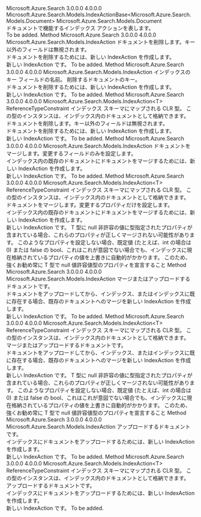 <Type Name="IndexAction" FullName="Microsoft.Azure.Search.Models.IndexAction">
  <TypeSignature Language="C#" Value="public class IndexAction : Microsoft.Azure.Search.Models.IndexActionBase&lt;Microsoft.Azure.Search.Models.Document&gt;" />
  <TypeSignature Language="ILAsm" Value=".class public auto ansi beforefieldinit IndexAction extends Microsoft.Azure.Search.Models.IndexActionBase`1&lt;class Microsoft.Azure.Search.Models.Document&gt;" />
  <TypeSignature Language="DocId" Value="T:Microsoft.Azure.Search.Models.IndexAction" />
  <TypeSignature Language="VB.NET" Value="Public Class IndexAction&#xA;Inherits IndexActionBase(Of Document)" />
  <TypeSignature Language="F#" Value="type IndexAction = class&#xA;    inherit IndexActionBase&lt;Document&gt;" />
  <AssemblyInfo>
    <AssemblyName>Microsoft.Azure.Search</AssemblyName>
    <AssemblyVersion>3.0.0.0</AssemblyVersion>
    <AssemblyVersion>4.0.0.0</AssemblyVersion>
  </AssemblyInfo>
  <Base>
    <BaseTypeName>Microsoft.Azure.Search.Models.IndexActionBase&lt;Microsoft.Azure.Search.Models.Document&gt;</BaseTypeName>
    <BaseTypeArguments>
      <BaseTypeArgument TypeParamName="T">Microsoft.Azure.Search.Models.Document</BaseTypeArgument>
    </BaseTypeArguments>
  </Base>
  <Interfaces />
  <Docs>
    <summary>
            ドキュメントで機能するインデックス アクションを表します。
            </summary>
    <remarks>To be added.</remarks>
  </Docs>
  <Members>
    <Member MemberName="Delete">
      <MemberSignature Language="C#" Value="public static Microsoft.Azure.Search.Models.IndexAction Delete (Microsoft.Azure.Search.Models.Document document);" />
      <MemberSignature Language="ILAsm" Value=".method public static hidebysig class Microsoft.Azure.Search.Models.IndexAction Delete(class Microsoft.Azure.Search.Models.Document document) cil managed" />
      <MemberSignature Language="DocId" Value="M:Microsoft.Azure.Search.Models.IndexAction.Delete(Microsoft.Azure.Search.Models.Document)" />
      <MemberSignature Language="F#" Value="static member Delete : Microsoft.Azure.Search.Models.Document -&gt; Microsoft.Azure.Search.Models.IndexAction" Usage="Microsoft.Azure.Search.Models.IndexAction.Delete document" />
      <MemberType>Method</MemberType>
      <AssemblyInfo>
        <AssemblyName>Microsoft.Azure.Search</AssemblyName>
        <AssemblyVersion>3.0.0.0</AssemblyVersion>
        <AssemblyVersion>4.0.0.0</AssemblyVersion>
      </AssemblyInfo>
      <ReturnValue>
        <ReturnType>Microsoft.Azure.Search.Models.IndexAction</ReturnType>
      </ReturnValue>
      <Parameters>
        <Parameter Name="document" Type="Microsoft.Azure.Search.Models.Document" />
      </Parameters>
      <Docs>
        <param name="document">ドキュメントを削除します。キー以外のフィールドは無視されます。</param>
        <summary>
            ドキュメントを削除するためには、新しい IndexAction を作成します。
            </summary>
        <returns>新しい IndexAction です。</returns>
        <remarks>To be added.</remarks>
      </Docs>
    </Member>
    <Member MemberName="Delete">
      <MemberSignature Language="C#" Value="public static Microsoft.Azure.Search.Models.IndexAction Delete (string keyName, string keyValue);" />
      <MemberSignature Language="ILAsm" Value=".method public static hidebysig class Microsoft.Azure.Search.Models.IndexAction Delete(string keyName, string keyValue) cil managed" />
      <MemberSignature Language="DocId" Value="M:Microsoft.Azure.Search.Models.IndexAction.Delete(System.String,System.String)" />
      <MemberSignature Language="VB.NET" Value="Public Shared Function Delete (keyName As String, keyValue As String) As IndexAction" />
      <MemberSignature Language="F#" Value="static member Delete : string * string -&gt; Microsoft.Azure.Search.Models.IndexAction" Usage="Microsoft.Azure.Search.Models.IndexAction.Delete (keyName, keyValue)" />
      <MemberType>Method</MemberType>
      <AssemblyInfo>
        <AssemblyName>Microsoft.Azure.Search</AssemblyName>
        <AssemblyVersion>3.0.0.0</AssemblyVersion>
        <AssemblyVersion>4.0.0.0</AssemblyVersion>
      </AssemblyInfo>
      <ReturnValue>
        <ReturnType>Microsoft.Azure.Search.Models.IndexAction</ReturnType>
      </ReturnValue>
      <Parameters>
        <Parameter Name="keyName" Type="System.String" />
        <Parameter Name="keyValue" Type="System.String" />
      </Parameters>
      <Docs>
        <param name="keyName">インデックスのキー フィールドの名前。</param>
        <param name="keyValue">削除するドキュメントのキー。</param>
        <summary>
            ドキュメントを削除するためには、新しい IndexAction を作成します。
            </summary>
        <returns>新しい IndexAction です。</returns>
        <remarks>To be added.</remarks>
      </Docs>
    </Member>
    <Member MemberName="Delete&lt;T&gt;">
      <MemberSignature Language="C#" Value="public static Microsoft.Azure.Search.Models.IndexAction&lt;T&gt; Delete&lt;T&gt; (T document) where T : class;" />
      <MemberSignature Language="ILAsm" Value=".method public static hidebysig class Microsoft.Azure.Search.Models.IndexAction`1&lt;!!T&gt; Delete&lt;class T&gt;(!!T document) cil managed" />
      <MemberSignature Language="DocId" Value="M:Microsoft.Azure.Search.Models.IndexAction.Delete``1(``0)" />
      <MemberSignature Language="VB.NET" Value="Public Shared Function Delete(Of T As Class) (document As T) As IndexAction(Of T)" />
      <MemberSignature Language="F#" Value="static member Delete : 'T -&gt; Microsoft.Azure.Search.Models.IndexAction&lt;'T (requires 'T : null)&gt; (requires 'T : null)" Usage="Microsoft.Azure.Search.Models.IndexAction.Delete document" />
      <MemberType>Method</MemberType>
      <AssemblyInfo>
        <AssemblyName>Microsoft.Azure.Search</AssemblyName>
        <AssemblyVersion>3.0.0.0</AssemblyVersion>
        <AssemblyVersion>4.0.0.0</AssemblyVersion>
      </AssemblyInfo>
      <ReturnValue>
        <ReturnType>Microsoft.Azure.Search.Models.IndexAction&lt;T&gt;</ReturnType>
      </ReturnValue>
      <TypeParameters>
        <TypeParameter Name="T">
          <Constraints>
            <ParameterAttribute>ReferenceTypeConstraint</ParameterAttribute>
          </Constraints>
        </TypeParameter>
      </TypeParameters>
      <Parameters>
        <Parameter Name="document" Type="T" />
      </Parameters>
      <Docs>
        <typeparam name="T">
            インデックス スキーマにマップされる CLR 型。 この型のインスタンスは、インデックス内のドキュメントとして格納できます。
            </typeparam>
        <param name="document">ドキュメントを削除します。キー以外のフィールドは無視されます。</param>
        <summary>
            ドキュメントを削除するためには、新しい IndexAction を作成します。
            </summary>
        <returns>新しい IndexAction です。</returns>
        <remarks>To be added.</remarks>
      </Docs>
    </Member>
    <Member MemberName="Merge">
      <MemberSignature Language="C#" Value="public static Microsoft.Azure.Search.Models.IndexAction Merge (Microsoft.Azure.Search.Models.Document document);" />
      <MemberSignature Language="ILAsm" Value=".method public static hidebysig class Microsoft.Azure.Search.Models.IndexAction Merge(class Microsoft.Azure.Search.Models.Document document) cil managed" />
      <MemberSignature Language="DocId" Value="M:Microsoft.Azure.Search.Models.IndexAction.Merge(Microsoft.Azure.Search.Models.Document)" />
      <MemberSignature Language="F#" Value="static member Merge : Microsoft.Azure.Search.Models.Document -&gt; Microsoft.Azure.Search.Models.IndexAction" Usage="Microsoft.Azure.Search.Models.IndexAction.Merge document" />
      <MemberType>Method</MemberType>
      <AssemblyInfo>
        <AssemblyName>Microsoft.Azure.Search</AssemblyName>
        <AssemblyVersion>3.0.0.0</AssemblyVersion>
        <AssemblyVersion>4.0.0.0</AssemblyVersion>
      </AssemblyInfo>
      <ReturnValue>
        <ReturnType>Microsoft.Azure.Search.Models.IndexAction</ReturnType>
      </ReturnValue>
      <Parameters>
        <Parameter Name="document" Type="Microsoft.Azure.Search.Models.Document" />
      </Parameters>
      <Docs>
        <param name="document">ドキュメントをマージします。変更するフィールドのみを設定します。</param>
        <summary>
            インデックス内の既存のドキュメントにドキュメントをマージするためには、新しい IndexAction を作成します。
            </summary>
        <returns>新しい IndexAction です。</returns>
        <remarks>To be added.</remarks>
      </Docs>
    </Member>
    <Member MemberName="Merge&lt;T&gt;">
      <MemberSignature Language="C#" Value="public static Microsoft.Azure.Search.Models.IndexAction&lt;T&gt; Merge&lt;T&gt; (T document) where T : class;" />
      <MemberSignature Language="ILAsm" Value=".method public static hidebysig class Microsoft.Azure.Search.Models.IndexAction`1&lt;!!T&gt; Merge&lt;class T&gt;(!!T document) cil managed" />
      <MemberSignature Language="DocId" Value="M:Microsoft.Azure.Search.Models.IndexAction.Merge``1(``0)" />
      <MemberSignature Language="VB.NET" Value="Public Shared Function Merge(Of T As Class) (document As T) As IndexAction(Of T)" />
      <MemberSignature Language="F#" Value="static member Merge : 'T -&gt; Microsoft.Azure.Search.Models.IndexAction&lt;'T (requires 'T : null)&gt; (requires 'T : null)" Usage="Microsoft.Azure.Search.Models.IndexAction.Merge document" />
      <MemberType>Method</MemberType>
      <AssemblyInfo>
        <AssemblyName>Microsoft.Azure.Search</AssemblyName>
        <AssemblyVersion>3.0.0.0</AssemblyVersion>
        <AssemblyVersion>4.0.0.0</AssemblyVersion>
      </AssemblyInfo>
      <ReturnValue>
        <ReturnType>Microsoft.Azure.Search.Models.IndexAction&lt;T&gt;</ReturnType>
      </ReturnValue>
      <TypeParameters>
        <TypeParameter Name="T">
          <Constraints>
            <ParameterAttribute>ReferenceTypeConstraint</ParameterAttribute>
          </Constraints>
        </TypeParameter>
      </TypeParameters>
      <Parameters>
        <Parameter Name="document" Type="T" />
      </Parameters>
      <Docs>
        <typeparam name="T">
            インデックス スキーマにマップされる CLR 型。 この型のインスタンスは、インデックス内のドキュメントとして格納できます。
            </typeparam>
        <param name="document">ドキュメントをマージします。変更するプロパティだけを設定します。</param>
        <summary>
            インデックス内の既存のドキュメントにドキュメントをマージするためには、新しい IndexAction を作成します。
            </summary>
        <returns>新しい IndexAction です。</returns>
        <remarks>
            T 型に null 非許容の値に型指定されたプロパティが含まれている場合、これらのプロパティが正しくマージされない可能性があります。 このようなプロパティを設定しない場合、既定値 (たとえば、int の場合は 0) または false の bool、これはこれが意図でない場合でも、インデックスに現在格納されているプロパティの値を上書きに自動的がかかります。 このため、強くお勧め常に T 型で null 値許容値型のプロパティを宣言すること
            </remarks>
      </Docs>
    </Member>
    <Member MemberName="MergeOrUpload">
      <MemberSignature Language="C#" Value="public static Microsoft.Azure.Search.Models.IndexAction MergeOrUpload (Microsoft.Azure.Search.Models.Document document);" />
      <MemberSignature Language="ILAsm" Value=".method public static hidebysig class Microsoft.Azure.Search.Models.IndexAction MergeOrUpload(class Microsoft.Azure.Search.Models.Document document) cil managed" />
      <MemberSignature Language="DocId" Value="M:Microsoft.Azure.Search.Models.IndexAction.MergeOrUpload(Microsoft.Azure.Search.Models.Document)" />
      <MemberSignature Language="F#" Value="static member MergeOrUpload : Microsoft.Azure.Search.Models.Document -&gt; Microsoft.Azure.Search.Models.IndexAction" Usage="Microsoft.Azure.Search.Models.IndexAction.MergeOrUpload document" />
      <MemberType>Method</MemberType>
      <AssemblyInfo>
        <AssemblyName>Microsoft.Azure.Search</AssemblyName>
        <AssemblyVersion>3.0.0.0</AssemblyVersion>
        <AssemblyVersion>4.0.0.0</AssemblyVersion>
      </AssemblyInfo>
      <ReturnValue>
        <ReturnType>Microsoft.Azure.Search.Models.IndexAction</ReturnType>
      </ReturnValue>
      <Parameters>
        <Parameter Name="document" Type="Microsoft.Azure.Search.Models.Document" />
      </Parameters>
      <Docs>
        <param name="document">マージまたはアップロードするドキュメントです。</param>
        <summary>
            ドキュメントをアップロードしてから、インデックス、またはインデックスに既に存在する場合、既存のドキュメントへのマージを新しい IndexAction を作成します。
            </summary>
        <returns>新しい IndexAction です。</returns>
        <remarks>To be added.</remarks>
      </Docs>
    </Member>
    <Member MemberName="MergeOrUpload&lt;T&gt;">
      <MemberSignature Language="C#" Value="public static Microsoft.Azure.Search.Models.IndexAction&lt;T&gt; MergeOrUpload&lt;T&gt; (T document) where T : class;" />
      <MemberSignature Language="ILAsm" Value=".method public static hidebysig class Microsoft.Azure.Search.Models.IndexAction`1&lt;!!T&gt; MergeOrUpload&lt;class T&gt;(!!T document) cil managed" />
      <MemberSignature Language="DocId" Value="M:Microsoft.Azure.Search.Models.IndexAction.MergeOrUpload``1(``0)" />
      <MemberSignature Language="VB.NET" Value="Public Shared Function MergeOrUpload(Of T As Class) (document As T) As IndexAction(Of T)" />
      <MemberSignature Language="F#" Value="static member MergeOrUpload : 'T -&gt; Microsoft.Azure.Search.Models.IndexAction&lt;'T (requires 'T : null)&gt; (requires 'T : null)" Usage="Microsoft.Azure.Search.Models.IndexAction.MergeOrUpload document" />
      <MemberType>Method</MemberType>
      <AssemblyInfo>
        <AssemblyName>Microsoft.Azure.Search</AssemblyName>
        <AssemblyVersion>3.0.0.0</AssemblyVersion>
        <AssemblyVersion>4.0.0.0</AssemblyVersion>
      </AssemblyInfo>
      <ReturnValue>
        <ReturnType>Microsoft.Azure.Search.Models.IndexAction&lt;T&gt;</ReturnType>
      </ReturnValue>
      <TypeParameters>
        <TypeParameter Name="T">
          <Constraints>
            <ParameterAttribute>ReferenceTypeConstraint</ParameterAttribute>
          </Constraints>
        </TypeParameter>
      </TypeParameters>
      <Parameters>
        <Parameter Name="document" Type="T" />
      </Parameters>
      <Docs>
        <typeparam name="T">
            インデックス スキーマにマップされる CLR 型。 この型のインスタンスは、インデックス内のドキュメントとして格納できます。
            </typeparam>
        <param name="document">マージまたはアップロードするドキュメントです。</param>
        <summary>
            ドキュメントをアップロードしてから、インデックス、またはインデックスに既に存在する場合、既存のドキュメントへのマージを新しい IndexAction を作成します。
            </summary>
        <returns>新しい IndexAction です。</returns>
        <remarks>
            T 型に null 非許容の値に型指定されたプロパティが含まれている場合、これらのプロパティが正しくマージされない可能性があります。 このようなプロパティを設定しない場合、既定値 (たとえば、int の場合は 0) または false の bool、これはこれが意図でない場合でも、インデックスに現在格納されているプロパティの値を上書きに自動的がかかります。 このため、強くお勧め常に T 型で null 値許容値型のプロパティを宣言すること
            </remarks>
      </Docs>
    </Member>
    <Member MemberName="Upload">
      <MemberSignature Language="C#" Value="public static Microsoft.Azure.Search.Models.IndexAction Upload (Microsoft.Azure.Search.Models.Document document);" />
      <MemberSignature Language="ILAsm" Value=".method public static hidebysig class Microsoft.Azure.Search.Models.IndexAction Upload(class Microsoft.Azure.Search.Models.Document document) cil managed" />
      <MemberSignature Language="DocId" Value="M:Microsoft.Azure.Search.Models.IndexAction.Upload(Microsoft.Azure.Search.Models.Document)" />
      <MemberSignature Language="F#" Value="static member Upload : Microsoft.Azure.Search.Models.Document -&gt; Microsoft.Azure.Search.Models.IndexAction" Usage="Microsoft.Azure.Search.Models.IndexAction.Upload document" />
      <MemberType>Method</MemberType>
      <AssemblyInfo>
        <AssemblyName>Microsoft.Azure.Search</AssemblyName>
        <AssemblyVersion>3.0.0.0</AssemblyVersion>
        <AssemblyVersion>4.0.0.0</AssemblyVersion>
      </AssemblyInfo>
      <ReturnValue>
        <ReturnType>Microsoft.Azure.Search.Models.IndexAction</ReturnType>
      </ReturnValue>
      <Parameters>
        <Parameter Name="document" Type="Microsoft.Azure.Search.Models.Document" />
      </Parameters>
      <Docs>
        <param name="document">アップロードするドキュメントです。</param>
        <summary>
            インデックスにドキュメントをアップロードするためには、新しい IndexAction を作成します。
            </summary>
        <returns>新しい IndexAction です。</returns>
        <remarks>To be added.</remarks>
      </Docs>
    </Member>
    <Member MemberName="Upload&lt;T&gt;">
      <MemberSignature Language="C#" Value="public static Microsoft.Azure.Search.Models.IndexAction&lt;T&gt; Upload&lt;T&gt; (T document) where T : class;" />
      <MemberSignature Language="ILAsm" Value=".method public static hidebysig class Microsoft.Azure.Search.Models.IndexAction`1&lt;!!T&gt; Upload&lt;class T&gt;(!!T document) cil managed" />
      <MemberSignature Language="DocId" Value="M:Microsoft.Azure.Search.Models.IndexAction.Upload``1(``0)" />
      <MemberSignature Language="VB.NET" Value="Public Shared Function Upload(Of T As Class) (document As T) As IndexAction(Of T)" />
      <MemberSignature Language="F#" Value="static member Upload : 'T -&gt; Microsoft.Azure.Search.Models.IndexAction&lt;'T (requires 'T : null)&gt; (requires 'T : null)" Usage="Microsoft.Azure.Search.Models.IndexAction.Upload document" />
      <MemberType>Method</MemberType>
      <AssemblyInfo>
        <AssemblyName>Microsoft.Azure.Search</AssemblyName>
        <AssemblyVersion>3.0.0.0</AssemblyVersion>
        <AssemblyVersion>4.0.0.0</AssemblyVersion>
      </AssemblyInfo>
      <ReturnValue>
        <ReturnType>Microsoft.Azure.Search.Models.IndexAction&lt;T&gt;</ReturnType>
      </ReturnValue>
      <TypeParameters>
        <TypeParameter Name="T">
          <Constraints>
            <ParameterAttribute>ReferenceTypeConstraint</ParameterAttribute>
          </Constraints>
        </TypeParameter>
      </TypeParameters>
      <Parameters>
        <Parameter Name="document" Type="T" />
      </Parameters>
      <Docs>
        <typeparam name="T">
            インデックス スキーマにマップされる CLR 型。 この型のインスタンスは、インデックス内のドキュメントとして格納できます。
            </typeparam>
        <param name="document">アップロードするドキュメントです。</param>
        <summary>
            インデックスにドキュメントをアップロードするためには、新しい IndexAction を作成します。
            </summary>
        <returns>新しい IndexAction です。</returns>
        <remarks>To be added.</remarks>
      </Docs>
    </Member>
  </Members>
</Type>